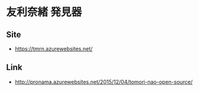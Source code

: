 # 友利奈緒 発見器

## Site

* https://tmrn.azurewebsites.net/

## Link

* http://pronama.azurewebsites.net/2015/12/04/tomori-nao-open-source/
